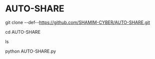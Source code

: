 # AUTO-SHARE

git clone --def--https://github.com/SHAMIM-CYBER/AUTO-SHARE.git

cd AUTO-SHARE

ls

python AUTO-SHARE.py

